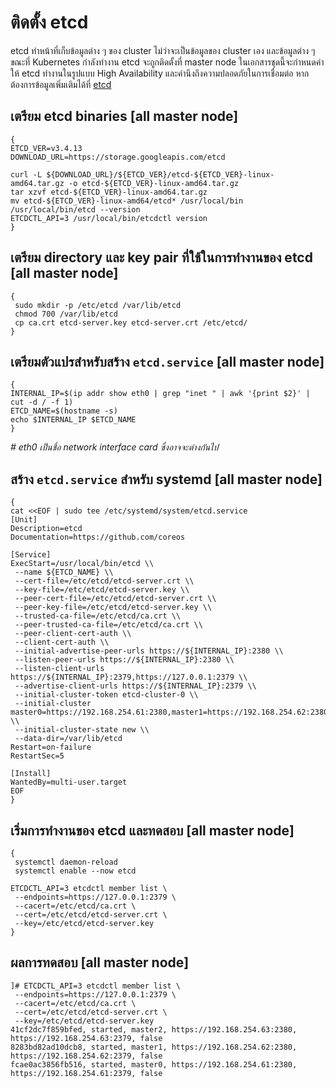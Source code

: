 # ติดตั้ง etcd

etcd ทำหน้าที่เก็บข้อมูลต่าง ๆ ของ cluster ไม่ว่าจะเป็นข้อมูลของ cluster เอง และข้อมูลต่าง ๆ ขณะที่ Kubernetes กำลังทำงาน etcd จะถูกติดตั้งที่ master node ในเอกสารชุดนี้จะกำหนดค่าให้ etcd ทำงานในรูปแบบ High Availability และคำนึงถึงความปลอดภัยในการเชื่อมต่อ หากต้องการข้อมูลเพิ่มเติมได้ที่ [etcd](https://github.com/etcd-io/etcd)


## เตรียม etcd binaries [all master node]
```
{
ETCD_VER=v3.4.13
DOWNLOAD_URL=https://storage.googleapis.com/etcd

curl -L ${DOWNLOAD_URL}/${ETCD_VER}/etcd-${ETCD_VER}-linux-amd64.tar.gz -o etcd-${ETCD_VER}-linux-amd64.tar.gz
tar xzvf etcd-${ETCD_VER}-linux-amd64.tar.gz
mv etcd-${ETCD_VER}-linux-amd64/etcd* /usr/local/bin
/usr/local/bin/etcd --version
ETCDCTL_API=3 /usr/local/bin/etcdctl version
}
```
## เตรียม directory และ key pair ที่ใช้ในการทำงานของ etcd [all master node]
```
{
 sudo mkdir -p /etc/etcd /var/lib/etcd
 chmod 700 /var/lib/etcd 
 cp ca.crt etcd-server.key etcd-server.crt /etc/etcd/
}
```
## เตรียมตัวแปรสำหรับสร้าง `etcd.service` [all master node]
```
{
INTERNAL_IP=$(ip addr show eth0 | grep "inet " | awk '{print $2}' | cut -d / -f 1)
ETCD_NAME=$(hostname -s)
echo $INTERNAL_IP $ETCD_NAME
}
```
*# eth0 เป็นชื่อ network interface card ซึ่งอาจจะต่างกันไป* 
## สร้าง `etcd.service` สำหรับ systemd [all master node]
```
{
cat <<EOF | sudo tee /etc/systemd/system/etcd.service
[Unit]
Description=etcd
Documentation=https://github.com/coreos

[Service]
ExecStart=/usr/local/bin/etcd \\
 --name ${ETCD_NAME} \\
 --cert-file=/etc/etcd/etcd-server.crt \\
 --key-file=/etc/etcd/etcd-server.key \\
 --peer-cert-file=/etc/etcd/etcd-server.crt \\
 --peer-key-file=/etc/etcd/etcd-server.key \\
 --trusted-ca-file=/etc/etcd/ca.crt \\
 --peer-trusted-ca-file=/etc/etcd/ca.crt \\
 --peer-client-cert-auth \\
 --client-cert-auth \\
 --initial-advertise-peer-urls https://${INTERNAL_IP}:2380 \\
 --listen-peer-urls https://${INTERNAL_IP}:2380 \\
 --listen-client-urls https://${INTERNAL_IP}:2379,https://127.0.0.1:2379 \\
 --advertise-client-urls https://${INTERNAL_IP}:2379 \\
 --initial-cluster-token etcd-cluster-0 \\
 --initial-cluster master0=https://192.168.254.61:2380,master1=https://192.168.254.62:2380,master2=https://192.168.254.63:2380 \\
 --initial-cluster-state new \\
 --data-dir=/var/lib/etcd
Restart=on-failure
RestartSec=5

[Install]
WantedBy=multi-user.target
EOF
}
```
## เริ่มการทำงานของ etcd และทดสอบ [all master node]
```
{
 systemctl daemon-reload
 systemctl enable --now etcd

ETCDCTL_API=3 etcdctl member list \
 --endpoints=https://127.0.0.1:2379 \
 --cacert=/etc/etcd/ca.crt \
 --cert=/etc/etcd/etcd-server.crt \
 --key=/etc/etcd/etcd-server.key
}
```
## ผลการทดสอบ [all master node]
```
]# ETCDCTL_API=3 etcdctl member list \
 --endpoints=https://127.0.0.1:2379 \
 --cacert=/etc/etcd/ca.crt \
 --cert=/etc/etcd/etcd-server.crt \
 --key=/etc/etcd/etcd-server.key
41cf2dc7f859bfed, started, master2, https://192.168.254.63:2380, https://192.168.254.63:2379, false
8283bd82ad10dcb8, started, master1, https://192.168.254.62:2380, https://192.168.254.62:2379, false
fcae0ac3856fb516, started, master0, https://192.168.254.61:2380, https://192.168.254.61:2379, false
```
